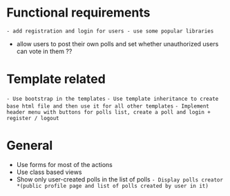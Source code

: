 # Functional requirements
`- add registration and login for users - use some popular libraries`
- allow users to post their own polls and set whether unauthorized users can vote in them ??
# Template related
`- Use bootstrap in the templates`
`- Use template inheritance to create base html file and then use it for all other templates`
`- Implement header menu with buttons for polls list, create a poll and login + register / logout`
# General
- Use forms for most of the actions
- Use class based views
- Show only user-created polls in the list of polls 
`- Display polls creator *(public profile page and list of polls created by user in it)`